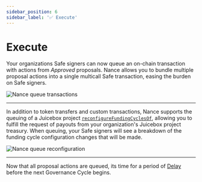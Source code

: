 ```yaml
---
sidebar_position: 6
sidebar_label: '✅ Execute'
---
```


# Execute

Your organizations Safe signers can now queue an on-chain transaction with actions from _Approved_ proposals. Nance allows you to bundle multiple proposal actions into a single multicall Safe transaction, easing the burden on Safe signers.

![Nance queue transactions](/img/placeholder.png)

---

In addition to token transfers and custom transactions, Nance supports the queuing of a Juicebox project [`reconfigureFundingCyclesOf`](https://docs.juicebox.money/dev/api/contracts/or-controllers/jbcontroller3_1/#reconfigurefundingcyclesof), allowing you to fulfill the request of payouts from your organization's Juicebox project treasury. When queuing, your Safe signers will see a breakdown of the funding cycle configuration changes that will be made.

![Nance queue reconfiguration](/img/placeholder.png)

---

Now that all proposal actions are queued, its time for a period of [Delay](/docs/basics/delay.md) before the next Governance Cycle begins.
